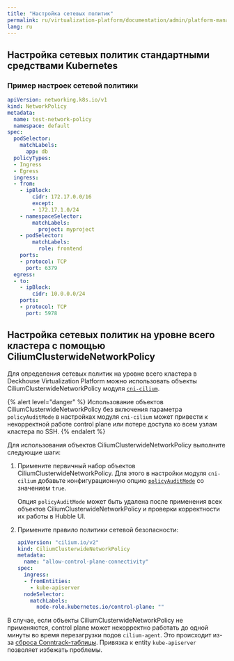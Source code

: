 ```yaml
---
title: "Настройка сетевых политик"
permalink: ru/virtualization-platform/documentation/admin/platform-management/network/policy/configuration.html
lang: ru
---
```


## Настройка сетевых политик стандартными средствами Kubernetes

<!-- пример взят из обучающих материалов -->

### Пример настроек сетевой политики

```yaml
apiVersion: networking.k8s.io/v1
kind: NetworkPolicy
metadata:
  name: test-network-policy
  namespace: default
spec:
  podSelector:
    matchLabels:
      app: db
  policyTypes:
  - Ingress
  - Egress
  ingress:
  - from:
    - ipBlock:
        cidr: 172.17.0.0/16
        except:
        - 172.17.1.0/24
    - namespaceSelector:
        matchLabels:
          project: myproject
    - podSelector:
        matchLabels:
          role: frontend
    ports:
    - protocol: TCP
      port: 6379
  egress:
  - to:
    - ipBlock:
        cidr: 10.0.0.0/24
    ports:
    - protocol: TCP
      port: 5978
```

## Настройка сетевых политик на уровне всего кластера с помощью CiliumClusterwideNetworkPolicy

Для определения сетевых политик на уровне всего кластера в Deckhouse Virtualization Platform можно использовать объекты CiliumClusterwideNetworkPolicy модуля [`cni-cilium`](/modules/cni-cilium/).

<!-- перенесено с некоторыми изменениями из https://deckhouse.ru/products/kubernetes-platform/documentation/latest/modules/cni-cilium/#%D0%B8%D1%81%D0%BF%D0%BE%D0%BB%D1%8C%D0%B7%D0%BE%D0%B2%D0%B0%D0%BD%D0%B8%D0%B5-ciliumclusterwidenetworkpolicies -->

{% alert level="danger" %}
Использование объектов CiliumClusterwideNetworkPolicy без включения параметра `policyAuditMode` в настройках модуля `cni-cilium` может привести к некорректной работе control plane или потере доступа ко всем узлам кластера по SSH.
{% endalert %}

Для использования объектов CiliumClusterwideNetworkPolicy выполните следующие шаги:

1. Примените первичный набор объектов CiliumClusterwideNetworkPolicy. Для этого в настройки модуля `cni-cilium` добавьте конфигурационную опцию [`policyAuditMode`](/modules/cni-cilium/configuration.html#parameters-policyauditmode) со значением `true`.

   Опция `policyAuditMode` может быть удалена после применения всех объектов CiliumClusterwideNetworkPolicy и проверки корректности их работы в Hubble UI.

1. Примените правило политики сетевой безопасности:

   ```yaml
   apiVersion: "cilium.io/v2"
   kind: CiliumClusterwideNetworkPolicy
   metadata:
     name: "allow-control-plane-connectivity"
   spec:
     ingress:
     - fromEntities:
       - kube-apiserver
     nodeSelector:
       matchLabels:
         node-role.kubernetes.io/control-plane: ""
   ```

В случае, если объекты CiliumClusterwideNetworkPolicy не применяются, control plane может некорректно работать до одной минуты во время перезагрузки подов `cilium-agent`. Это происходит из-за [сброса Conntrack-таблицы](https://github.com/cilium/cilium/issues/19367). Привязка к entity `kube-apiserver` позволяет избежать проблемы.
